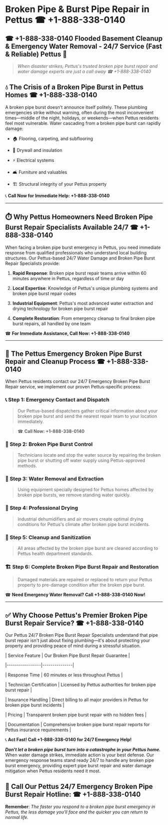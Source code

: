 # Broken Pipe & Burst Pipe Repair in Pettus ☎ +1-888-338-0140  
## ☎ +1-888-338-0140 Flooded Basement Cleanup & Emergency Water Removal - 24/7 Service (Fast & Reliable) Pettus 🚨  

> *When disaster strikes, Pettus's trusted broken pipe burst repair and water damage experts are just a call away ☎ +1-888-338-0140*  

## 💧 The Crisis of a Broken Pipe Burst in Pettus Homes ☎ +1-888-338-0140  

A broken pipe burst doesn't announce itself politely. These plumbing emergencies strike without warning, often during the most inconvenient times—middle of the night, holidays, or weekends—when Pettus residents feel most vulnerable. Water cascading from a broken pipe burst can rapidly damage:  

* 🏠 Flooring, carpeting, and subflooring  
* 🧱 Drywall and insulation  
* ⚡ Electrical systems  
* 🛋️ Furniture and valuables  
* 🏗️ Structural integrity of your Pettus property  

📞 **Call Now for Immediate Help: +1-888-338-0140**  

---  

## ⏱️ Why Pettus Homeowners Need Broken Pipe Burst Repair Specialists Available 24/7 ☎ +1-888-338-0140  

When facing a broken pipe burst emergency in Pettus, you need immediate response from qualified professionals who understand local building structures. Our Pettus-based 24/7 Water Damage and Broken Pipe Burst Repair Specialists provide:  

1. **Rapid Response**: Broken pipe burst repair teams arrive within 60 minutes anywhere in Pettus, regardless of time or day  
2. **Local Expertise**: Knowledge of Pettus's unique plumbing systems and broken pipe burst repair codes  
3. **Industrial Equipment**: Pettus's most advanced water extraction and drying technology for broken pipe burst repair  
4. **Complete Restoration**: From emergency cleanup to final broken pipe burst repairs, all handled by one team  

☎ **For Immediate Assistance, Call Now: +1-888-338-0140**  

---  

## 🔧 The Pettus Emergency Broken Pipe Burst Repair and Cleanup Process ☎ +1-888-338-0140  

When Pettus residents contact our 24/7 Emergency Broken Pipe Burst Repair service, we implement our proven Pettus-specific process:  

### 📞 Step 1: Emergency Contact and Dispatch  
> Our Pettus-based dispatchers gather critical information about your broken pipe burst and send the nearest repair team to your location immediately.  
> ☎ **Call Now: +1-888-338-0140**  

### 🚿 Step 2: Broken Pipe Burst Control  
> Technicians locate and stop the water source by repairing the broken pipe burst or shutting off water supply using Pettus-approved methods.  

### 🌊 Step 3: Water Removal and Extraction  
> Using equipment specially designed for Pettus homes affected by broken pipe bursts, we remove standing water quickly.  

### 💨 Step 4: Professional Drying  
> Industrial dehumidifiers and air movers create optimal drying conditions for Pettus's climate after broken pipe burst incidents.  

### 🧼 Step 5: Cleanup and Sanitization  
> All areas affected by the broken pipe burst are cleaned according to Pettus health department standards.  

### 🏗️ Step 6: Complete Broken Pipe Burst Repair and Restoration  
> Damaged materials are repaired or replaced to return your Pettus property to pre-damage condition after the broken pipe burst.  

☎ **Need Emergency Water Removal? Call +1-888-338-0140 Now!**  

---  

## ✅ Why Choose Pettus's Premier Broken Pipe Burst Repair Service? ☎ +1-888-338-0140  

Our Pettus 24/7 Broken Pipe Burst Repair Specialists understand that pipe burst repair isn't just about fixing plumbing—it's about protecting your property and providing peace of mind during a stressful situation.  

| Service Feature | Our Broken Pipe Burst Repair Guarantee |  
|-----------------|---------------|  
| Response Time | 60 minutes or less throughout Pettus |  
| Technician Certification | Licensed by Pettus authorities for broken pipe burst repair |  
| Insurance Handling | Direct billing to all major providers in Pettus for broken pipe burst incidents |  
| Pricing | Transparent broken pipe burst repair with no hidden fees |  
| Documentation | Comprehensive broken pipe burst repair reports for Pettus insurance requirements |  

📞 **Act Fast! Call +1-888-338-0140 for 24/7 Emergency Help!**  

***Don't let a broken pipe burst turn into a catastrophe in your Pettus home.*** When water damage strikes, immediate action is your best defense. Our emergency response teams stand ready 24/7 to handle any broken pipe burst emergency, providing expert pipe burst repair and water damage mitigation when Pettus residents need it most.  

## 📱 Call Our Pettus 24/7 Emergency Broken Pipe Burst Repair Hotline: ☎ +1-888-338-0140  

**Remember**: *The faster you respond to a broken pipe burst emergency in Pettus, the less damage you'll face and the quicker you can return to normal life.*